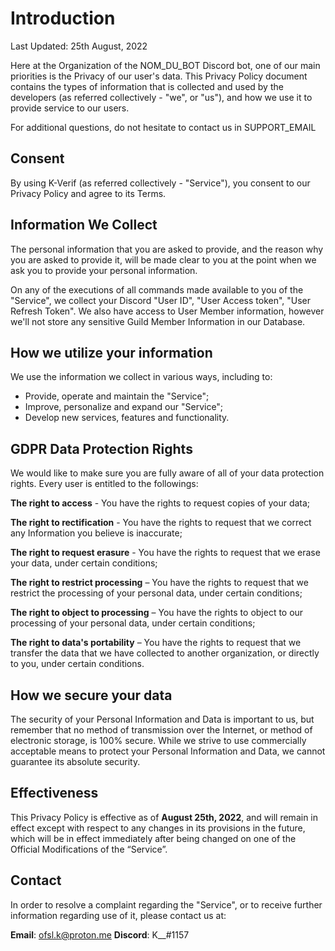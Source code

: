 # Introduction

Last Updated: 25th August, 2022

Here at the Organization of the NOM_DU_BOT Discord bot, one of our main priorities is the Privacy of our user's data. This Privacy Policy document contains the types of information that is collected and used by the developers (as referred collectively - "we", or "us"), and how we use it to provide service to our users.

For additional questions, do not hesitate to contact us in SUPPORT_EMAIL

## Consent

By using K-Verif (as referred collectively - "Service"), you consent to our Privacy Policy and agree to its Terms. 

## Information We Collect

The personal information that you are asked to provide, and the reason why you are asked to provide it, will be made clear to you at the point when we ask you to provide your personal information.

On any of the executions of all commands made available to you of the "Service", we collect your Discord "User ID", "User Access token", "User Refresh Token". We also have access to  User Member information, however we'll not store any sensitive Guild Member Information in our Database.

## How we utilize your information

We use the information we collect in various ways, including to:
- Provide, operate and maintain the "Service";
- Improve, personalize and expand our "Service";
- Develop new services, features and functionality.

## GDPR Data Protection Rights

We would like to make sure you are fully aware of all of your data protection rights. Every user is entitled to the followings:

**The right to access** - You have the rights to request copies of your data;

**The right to rectification** - You have the rights to request that we correct any Information you believe is inaccurate;

**The right to request erasure** - You have the rights to request that we erase your data, under certain conditions;

**The right to restrict processing** – You have the rights to request that we restrict the processing of your personal data, under certain conditions;

**The right to object to processing** – You have the rights to object to our processing of your personal data, under certain conditions;

**The right to data's portability** – You have the rights to request that we transfer the data that we have collected to another organization, or directly to you, under certain conditions.

## How we secure your data

The security of your Personal Information and Data is important to us, but remember that no method of transmission over the Internet, or method of electronic storage, is 100% secure. While we strive to use commercially acceptable means to protect your Personal Information and Data, we cannot guarantee its absolute security.

## Effectiveness

This Privacy Policy is effective as of **August 25th, 2022**, and will remain in effect except with respect to any changes in its provisions in the future, which will be in effect immediately after being changed on one of the Official Modifications of the “Service”.

## Contact
In order to resolve a complaint regarding the "Service", or to receive further information regarding use of it, please contact us at:

**Email**: ofsl.k@proton.me
**Discord**: K__#1157
